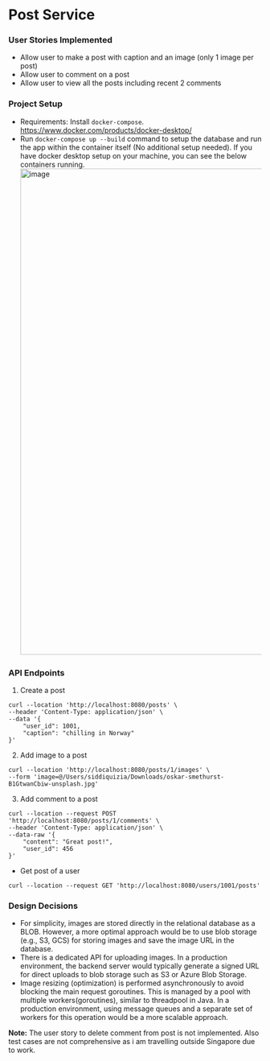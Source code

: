 # Post Service

### User Stories Implemented
- Allow user to make a post with caption and an image (only 1 image per post)
- Allow user to comment on a post
- Allow user to view all the posts including recent 2 comments

### Project Setup
- Requirements: Install `docker-compose`. 
  https://www.docker.com/products/docker-desktop/
- Run `docker-compose up --build` command to setup the database and run the app within the container itself (No additional setup needed).
  If you have docker desktop setup on your machine, you can see the below containers running.
  <img width="966" alt="image" src="https://github.com/user-attachments/assets/1eba5414-d388-4bc9-9817-e22daf55b5cf">



### API Endpoints
1.  Create a post
```
curl --location 'http://localhost:8080/posts' \
--header 'Content-Type: application/json' \
--data '{
    "user_id": 1001,
    "caption": "chilling in Norway"
}'
```

2. Add image to a post
```
curl --location 'http://localhost:8080/posts/1/images' \
--form 'image=@/Users/siddiquizia/Downloads/oskar-smethurst-B1GtwanCbiw-unsplash.jpg'
```

3. Add comment to a post
```
curl --location --request POST 'http://localhost:8080/posts/1/comments' \
--header 'Content-Type: application/json' \
--data-raw '{
    "content": "Great post!",
    "user_id": 456
}'

```

- Get post of a user
```
curl --location --request GET 'http://localhost:8080/users/1001/posts' 
```

### Design Decisions
- For simplicity, images are stored directly in the relational database as a BLOB. However, a more optimal approach would be to use blob storage (e.g., S3, GCS) for storing images and save the image URL in the database.
- There is a dedicated API for uploading images. In a production environment, the backend server would typically generate a signed URL for direct uploads to blob storage such as S3 or Azure Blob Storage.
- Image resizing (optimization) is performed asynchronously to avoid blocking the main request goroutines. This is managed by a pool with multiple workers(goroutines), similar to threadpool in Java. In a production environment, using message queues and a separate set of workers for this operation would be a more scalable approach.


**Note:** The user story to delete comment from post is not implemented. Also test cases are not comprehensive as i am travelling outside Singapore due to work.
